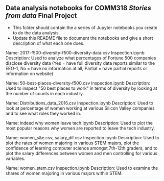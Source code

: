 ## Data analysis notebooks for COMM318 _Stories from data_ Final Project

* This folder should contain the a series of Jupyter notebooks you create to do the data analysis.
* Update this README file to document the notebooks and give a short description of what each one does.

Name: 2017-f500-diversity-f500-diversity-data.csv Inspection.ipynb
Description: Used to analyze what percentages of Fortune 500 companies disclose diversity data (Yes = have full diversity data reports similar to the EEO-1, No = have no information at all, Partial = have partial reports or information on website)

Name: 50-best-places-diversity-f500.csv Inspection.ipynb
Description: Used to inspect "50 best places to work" in terms of diversity by looking at the number of counts in each industry.

Name: Distributions_data_2016.csv Inspection.ipynb
Description: Used to look at percentage of women working at various Silicon Valley companies and to see what roles they worked in.

Name: indeed why women leave tech.ipynb
Description: Used to plot the most popular reasons why women are reported to leave the tech industry.

Name: women_s&e.csv, salary_dif.csv Inspection.ipynb
Description: Used to plot the rates of women majoring in various STEM majors, plot the confidence of learning computer science amongst 7th-12th graders, and to plot the salary differences between women and men controlling for various variables.

Name: women_stem.csv Inspection.ipynb
Description: Used to examine the shares of women majoring in various majors within STEM.

